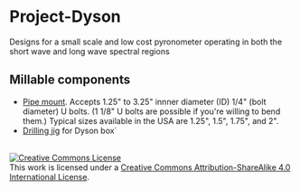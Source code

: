 # Project-Dyson
Designs for a small scale and low cost pyronometer operating in both the short wave and long wave spectral regions

## Millable components

* [Pipe mount](https://easel.inventables.com/projects/cAirZefIUws53oghGYYopw). Accepts 1.25" to 3.25" innner diameter (ID) 1/4" (bolt diameter) U bolts. (1 1/8" U bolts are possible if you're willing to bend them.) Typical sizes available in the USA are 1.25", 1.5", 1.75", and 2".
* [Drilling jig](https://easel.inventables.com/projects/s-fOn9DWTmkeizO0vO8MGw) for Dyson box`

<br>
<a rel="license" href="http://creativecommons.org/licenses/by-sa/4.0/"><img alt="Creative Commons License" style="border-width:0" src="https://i.creativecommons.org/l/by-sa/4.0/88x31.png" /></a><br />This work is licensed under a <a rel="license" href="http://creativecommons.org/licenses/by-sa/4.0/">Creative Commons Attribution-ShareAlike 4.0 International License</a>.

